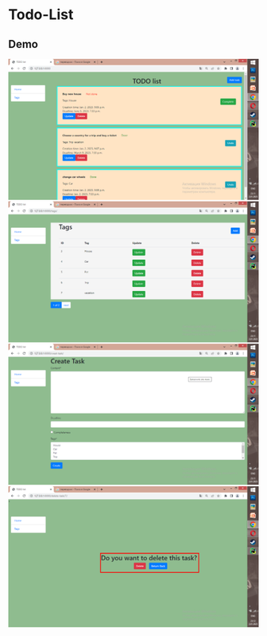 # Todo-List

## Demo

![website interface](demo-photo/img.png)
![website interface](demo-photo/img_1.png)
![website interface](demo-photo/img_2.png)
![website interface](demo-photo/img_3.png)
